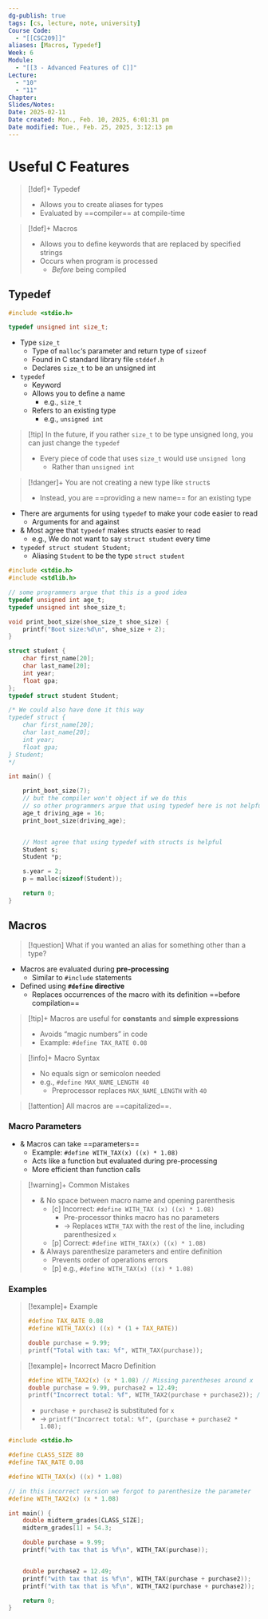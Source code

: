 ```yaml
---
dg-publish: true
tags: [cs, lecture, note, university]
Course Code:
  - "[[CSC209]]"
aliases: [Macros, Typedef]
Week: 6
Module:
  - "[[3 - Advanced Features of C]]"
Lecture:
  - "10"
  - "11"
Chapter: 
Slides/Notes: 
Date: 2025-02-11
Date created: Mon., Feb. 10, 2025, 6:01:31 pm
Date modified: Tue., Feb. 25, 2025, 3:12:13 pm
---
```


# Useful C Features

> [!def]+ Typedef
> - Allows you to create aliases for types
> - Evaluated by ==compiler== at compile-time

> [!def]+ Macros
> - Allows you to define keywords that are replaced by specified strings
> - Occurs when program is processed
>     - *Before* being compiled

## Typedef

```c
#include <stdio.h>

typedef unsigned int size_t;
```

- Type `size_t`
    - Type of `malloc`‘s parameter and return type of `sizeof`
    - Found in C standard library file `stddef.h`
    - Declares `size_t` to be an unsigned int
- `typedef`
    - Keyword
    - Allows you to define a name
        - e.g., `size_t`
    - Refers to an existing type
        - e.g., `unsigned int`

> [!tip] In the future, if you rather `size_t` to be type unsigned long, you can just change the `typedef`
> - Every piece of code that uses `size_t` would use `unsigned long`
>     - Rather than `unsigned int`

> [!danger]+ You are not creating a new type like `struct`s
> - Instead, you are ==providing a new name== for an existing type

- There are arguments for using `typedef` to make your code easier to read
    - Arguments for and against
- & Most agree that `typedef` makes structs easier to read
    - e.g., We do not want to say `struct student` every time
- `typedef struct student Student;`
    - Aliasing `Student` to be the type `struct student`

```c title:typedef_example.c
#include <stdio.h>
#include <stdlib.h>

// some programmers argue that this is a good idea
typedef unsigned int age_t; 
typedef unsigned int shoe_size_t;

void print_boot_size(shoe_size_t shoe_size) { 
    printf("Boot size:%d\n", shoe_size + 2);
}

struct student {
    char first_name[20];
    char last_name[20];
    int year;
    float gpa;
};
typedef struct student Student;

/* We could also have done it this way
typedef struct {
    char first_name[20];
    char last_name[20];
    int year;
    float gpa;
} Student;
*/

int main() {

    print_boot_size(7);
    // but the compiler won't object if we do this
    // so other programmers argue that using typedef here is not helpful
    age_t driving_age = 16;
    print_boot_size(driving_age);


    // Most agree that using typedef with structs is helpful
    Student s;
    Student *p;

    s.year = 2;
    p = malloc(sizeof(Student));

    return 0;
}
```

## Macros

> [!question] What if you wanted an alias for something other than a type?

- Macros are evaluated during **pre-processing**
    - Similar to `#include` statements
- Defined using **`#define` directive**
    - Replaces occurrences of the macro with its definition ==before compilation==

> [!tip]+ Macros are useful for **constants** and **simple expressions**
> - Avoids “magic numbers” in code
> - Example: `#define TAX_RATE 0.08`

> [!info]+ Macro Syntax
> - No equals sign or semicolon needed
> - e.g., `#define MAX_NAME_LENGTH 40`
>     - Preprocessor replaces `MAX_NAME_LENGTH` with `40`

> [!attention] All macros are ==capitalized==.

### Macro Parameters

- & Macros can take ==parameters==
    - Example: `#define WITH_TAX(x) ((x) * 1.08)`
    - Acts like a function but evaluated during pre-processing
    - More efficient than function calls

> [!warning]+ Common Mistakes
> - & No space between macro name and opening parenthesis
>     - [c] Incorrect: `#define WITH_TAX (x) ((x) * 1.08)`
>         - Pre-processor thinks macro has no parameters
>         - → Replaces `WITH_TAX` with the rest of the line, including parenthesized `x`
>     - [p] Correct: `#define WITH_TAX(x) ((x) * 1.08)`
> - & Always parenthesize parameters and entire definition
>     - Prevents order of operations errors
>     - [p] e.g., `#define WITH_TAX(x) ((x) * 1.08)`

### Examples

> [!example]+ Example
>
> ```c
> #define TAX_RATE 0.08
> #define WITH_TAX(x) ((x) * (1 + TAX_RATE))
>
> double purchase = 9.99;
> printf("Total with tax: %f", WITH_TAX(purchase));
> ```

> [!example]+ Incorrect Macro Definition
>
> ```c
> #define WITH_TAX2(x) (x * 1.08) // Missing parentheses around x
> double purchase = 9.99, purchase2 = 12.49;
> printf("Incorrect total: %f", WITH_TAX2(purchase + purchase2)); // Error: tax only applied to purchase2
> ```
> - `purchase + purchase2` is substituted for `x`
> - → `printf("Incorrect total: %f", (purchase + purchase2 * 1.08);`

```c title:macro_example.c
#include <stdio.h>

#define CLASS_SIZE 80
#define TAX_RATE 0.08

#define WITH_TAX(x) ((x) * 1.08)

// in this incorrect version we forgot to parenthesize the parameter
#define WITH_TAX2(x) (x * 1.08)

int main() {
    double midterm_grades[CLASS_SIZE];
    midterm_grades[1] = 54.3;

    double purchase = 9.99;
    printf("with tax that is %f\n", WITH_TAX(purchase));


    double purchase2 = 12.49;
    printf("with tax that is %f\n", WITH_TAX(purchase + purchase2));
    printf("with tax that is %f\n", WITH_TAX2(purchase + purchase2));

    return 0;
}
```
